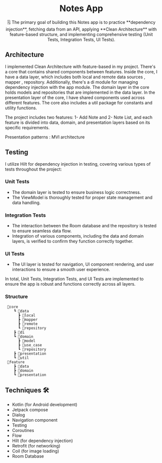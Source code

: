 
<h1 align="center">Notes App</h1>

<p align="center"> 🗒 The primary goal of building this Notes app is to practice **dependency injection**, fetching data from an API, applying **Clean Architecture** with feature-based structure, and implementing comprehensive testing (Unit Tests, Integration Tests, UI Tests). </p>



## Architecture
I implemented Clean Architecture with feature-based in my project. There's a core that contains shared components between features. Inside the core, I have a data layer, which includes both local and remote data sources , mapper , repository. Additionally, there's a di module for managing dependency injection with the app module. The domain layer in the core holds models and repositories that are implemented in the data layer. In the presentation layer of the core, I have shared components used across different features. The core also includes a util package for constants and utility functions.

The project includes two features: 1- Add Note and 2- Note List, and each feature is divided into data, domain, and presentation layers based on its specific requirements.

Presentation patterns : MVI architecture


## Testing
I utilize Hilt for dependency injection in testing, covering various types of tests throughout the project:

### Unit Tests
- The domain layer is tested to ensure business logic correctness.
- The ViewModel is thoroughly tested for proper state management and data handling.

### Integration Tests
- The interaction between the Room database and the repository is tested to ensure seamless data flow.
- Integration of various components, including the data and domain layers, is verified to confirm they function correctly together.

### UI Tests
- The UI layer is tested for navigation, UI component rendering, and user interactions to ensure a smooth user experience.
  
In total, Unit Tests, Integration Tests, and UI Tests are implemented to ensure the app is robust and functions correctly across all layers.




### Structure
```
 📂core
    ┗ 📂data
      ┣ 📂local
      ┣ 📂mapper
      ┣ 📂remote
      ┗ 📂repository
    ┣ 📂di
    ┗ 📂domain
      ┣ 📂model
      ┣ 📂use_case
      ┗ 📂repository
    ┣ 📂presentation
    ┗ 📂util
 📂feature
    ┣ 📂data
    ┣ 📂domain
    ┗ 📂presentation

```

## Techniques 🛠️
- Kotlin (for Android development)
- Jetpack compose
- Dialog
- Navigation component
- Testing
- Coroutines
- Flow
- Hilt (for dependency injection)
- Retrofit (for networking)
- Coil (for image loading)
- Room Database
